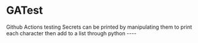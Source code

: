 # GATest
Github Actions testing
Secrets can be printed by manipulating them to print each character then add to a list through python ----
